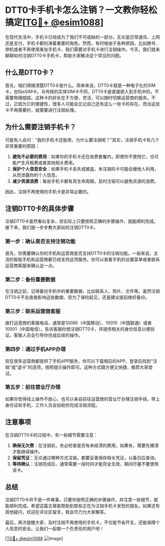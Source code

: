 # DTT0卡手机卡怎么注销？一文教你轻松搞定[[TG💪+ @esim1088](https://t.me/s/esim1088)]

在现代生活中，手机卡已经成为了我们不可或缺的一部分。无论是日常通讯、上网还是支付，手机卡都扮演着重要的角色。然而，有时候由于各种原因，比如换号、停机或者不再使用某张手机卡，我们需要对手机卡进行注销操作。今天，我们就来聊聊如何注销DTT0卡手机卡，帮助大家解决这个常见的问题。

## 什么是DTT0卡？

首先，咱们得搞清楚DTT0卡是什么。简单来说，DTT0卡就是一种电子化的SIM卡，也叫eSIM卡。与传统的实体SIM卡不同，DTT0卡是直接嵌入到手机中的，不需要物理插拔。这种卡的好处在于方便、灵活，可以随时切换运营商的服务。不过，正因为它的便捷性，很多人可能会忘记自己还有这么一张卡的存在。而当这张卡不再需要时，就需要进行注销处理。

## 为什么需要注销手机卡？

可能有人会问：“我的手机卡还能用，为什么要注销呢？”其实，注销手机卡有几个非常重要的原因：

1. **避免不必要的费用**：如果你的手机卡还在收费套餐内，即使你不使用它，也可能产生月租费或者其他相关费用。
2. **保护个人信息安全**：如果手机卡丢失或被盗，未注销的卡可能会被他人利用，从而泄露你的个人信息。
3. **减少资源浪费**：每张手机卡都有其生命周期，及时注销可以避免资源的浪费。

因此，注销不再使用的手机卡是非常必要的。

## 注销DTT0卡的具体步骤

注销DTT0卡虽然看似复杂，但实际上只要按照正确的步骤操作，就能顺利完成。接下来，我们就一步步教大家如何注销DTT0卡。

### 第一步：确认是否支持注销功能

首先，你需要确认你的手机和运营商是否支持DTT0卡的注销功能。一般来说，主流的智能手机和运营商都已经支持这项服务。你可以查看手机的设置菜单或者联系运营商客服来确认这一点。

### 第二步：备份重要数据

在注销之前，记得备份手机中的重要数据，比如联系人、照片、文件等。虽然注销DTT0卡不会直接影响这些数据，但为了保险起见，还是建议提前做好备份。

### 第三步：联系运营商客服

拨打运营商的客服电话，通常是10086（中国移动）、10010（中国联通）或者10001（中国电信）。告诉客服你想注销DTT0卡，并提供相关的身份信息以便验证。客服人员会引导你完成后续的操作。

### 第四步：通过手机APP办理

现在很多运营商都提供了手机APP服务，你可以下载相应的APP，登录后找到“注销”或“退卡”的选项，按照提示操作即可。这种方式既方便又快捷，推荐大家尝试。

### 第五步：前往营业厅办理

如果你觉得线上操作不放心，也可以亲自前往运营商的营业厅办理注销手续。带上身份证和手机，工作人员会协助你完成注销流程。

## 注意事项

在注销DTT0卡的过程中，有一些细节需要注意：

1. **确保无欠费**：在注销前，务必检查是否有未结清的费用，如果有，需要先缴清才能继续操作。
2. **保留凭证**：无论通过哪种方式注销，都要妥善保存相关凭证，以备日后查询。
3. **等待确认**：注销完成后，通常需要一段时间才能完全生效，期间尽量不要使用该卡。

## 总结

注销DTT0卡并不是一件难事，只要你按照正确的步骤操作，并注意一些细节，就能顺利完成。希望这篇文章能帮助到那些正在为注销手机卡发愁的朋友。如果还有其他疑问，欢迎在评论区留言，我会尽力为大家解答。

最后，再次提醒大家，及时注销不再使用的手机卡，不仅能节省开支，还能保障个人信息的安全。让我们一起做一个负责任的用户吧！

[[TG💪+ @esim1088](https://t.me/s/esim1088) ![Image](https://i.postimg.cc/4NQfJmqS/Snipaste-2025-05-13-00-14-12.png)]